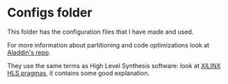 # Configs folder

This folder has the configuration files that I have made and used.

For more information about partitioning and code optimizations look at [Aladdin's repo](https://github.com/harvard-acc/ALADDIN).  

They use the same terms as High Level Synthesis software: look at [XILINX HLS pragmas](https://www.xilinx.com/htmldocs/xilinx2017_4/sdaccel_doc/okr1504034364623.html), it contains some good explanation.
